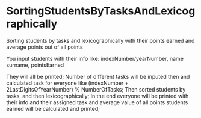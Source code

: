 # SortingStudentsByTasksAndLexicographically
Sorting students by tasks and lexicographically with their points earned and average points out of all points

You input students with their info like: 
indexNumber/yearNumber, name surname, pointsEarned

They will all be printed;
Number of different tasks will be inputed then and calculated task for everyone like (indexNumber + 2LastDigitsOfYearNumber) % NumberOfTasks;
Then sorted students by tasks, and then lexicographically;
In the end everyone will be printed with their info and their assigned task and average value of all points students earned will be calculated and printed;

